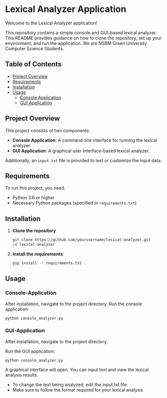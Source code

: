 # Lexical Analyzer Application

Welcome to the Lexical Analyzer application! 

This repository contains a simple console and GUI-based lexical analyzer. 
This README provides guidance on how to clone the repository, set up your environment, and run the application. 
We are NSBM Green University Computer Science Students.

## Table of Contents
- [Project Overview](#project-overview)
- [Requirements](#requirements)
- [Installation](#installation)
- [Usage](#usage)
  - [Console Application](#console-application)
  - [GUI Application](#gui-application)


## Project Overview
This project consists of two components:
- **Console Application**: A command-line interface for running the lexical analyzer.
- **GUI Application**: A graphical user interface-based lexical analyzer.

Additionally, an `input.txt` file is provided to test or customize the input data.

## Requirements
To run this project, you need:
- Python 3.6 or higher
- Necessary Python packages (specified in `requirements.txt`)

## Installation
1. **Clone the repository**
   ```bash
   git clone https://github.com/yourusername/lexical-analyzer.git
   cd lexical-analyzer

2. **Install the requirements**
   ```bash
   pip install -r requirements.txt

## Usage

### Console-Application

After installation, navigate to the project directory.
Run the console application:

 
    python console_analyzer.py

### GUI-Application

After installation, navigate to the project directory.

Run the GUI application:


    python console_analyzer.py

A graphical interface will open. You can input text and view the lexical analysis results.

- To change the text being analyzed, edit the input.txt file.
- Make sure to follow the format required for your lexical analysis





